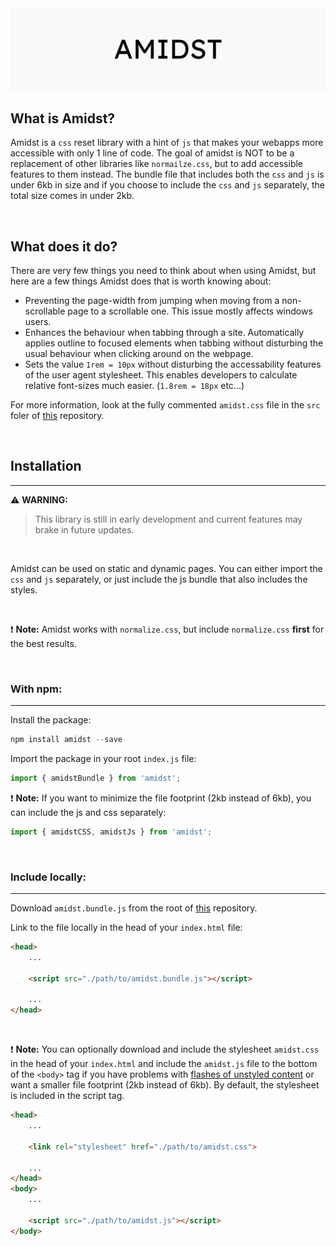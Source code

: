 <img src="./banner.jpg">

## What is Amidst?

Amidst is a `css` reset library with a hint of `js` that makes your webapps more accessible with only 1 line of code. The goal of amidst is NOT to be a replacement of other libraries like `normailze.css`, but to add accessible features to them instead. The bundle file that includes both the `css` and `js` is under 6kb in size and if you choose to include the `css` and `js` separately, the total size comes in under 2kb.

<br>

## What does it do?

There are very few things you need to think about when using Amidst, but here are a few things Amidst does that is worth knowing about:

- Preventing the page-width from jumping when moving from a non-scrollable page to a scrollable one. This issue mostly affects windows users.
- Enhances the behaviour when tabbing through a site. Automatically applies outline to focused elements when tabbing without disturbing the usual behaviour when clicking around on the webpage.
- Sets the value `1rem = 10px` without disturbing the accessability features of the user agent stylesheet. This enables developers to calculate relative font-sizes much easier. (`1.8rem = 18px` etc...)

For more information, look at the fully commented `amidst.css` file in the `src` foler of [this](https://github.com/matssom/amidst.git) repository.

<br>

## Installation
<hr>

:warning: **WARNING:**
> This library is still in early development and current features may brake in future updates.

<br>

Amidst can be used on static and dynamic pages. You can either import the `css` and `js` separately, or just include the js bundle that also includes the styles.

<br>

:exclamation: **Note:**
Amidst works with `normalize.css`, but include `normalize.css` **first** for the best results.

<br>

### With npm:
<hr>

Install the package:

```js
npm install amidst --save
```

Import the package in your root `index.js` file:

```js 
import { amidstBundle } from 'amidst';
```

:exclamation: **Note:**
If you want to minimize the file footprint (2kb instead of 6kb), you can include the js and css separately:

```js
import { amidstCSS, amidstJs } from 'amidst';
```



<br>

### Include locally:
<hr>

Download `amidst.bundle.js` from the root of [this](https://github.com/matssom/amidst.git) repository.

Link to the file locally in the head of your `index.html` file:

```html
<head>
    ...

    <script src="./path/to/amidst.bundle.js"></script>
    
    ...
</head>
```

<br>

:exclamation: **Note:**
You can optionally download and include the stylesheet `amidst.css` in the head of your `index.html` and include the `amidst.js` file to the bottom of the `<body>` tag if you have problems with [flashes of unstyled content](https://en.wikipedia.org/wiki/Flash_of_unstyled_content) or want a smaller file footprint (2kb instead of 6kb). By default, the stylesheet is included in the script tag.

```html
<head>
    ...
    
    <link rel="stylesheet" href="./path/to/amidst.css">
    
    ...
</head>
<body>
    ...

    <script src="./path/to/amidst.js"></script>
</body>
```
